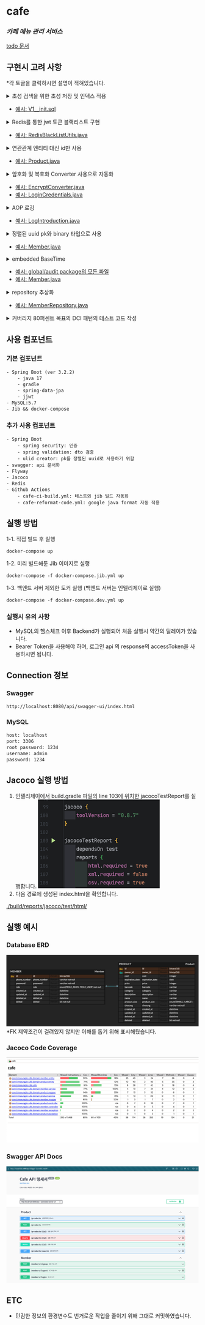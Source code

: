 # cafe
### _카페 메뉴 관리 서비스_

[todo 문서](./docs/todo.md)

## 구현시 고려 사항

*각 토글을 클릭하시면 설명이 적혀있습니다.

<details>
<summary>초성 검색을 위한 초성 저장 및 인덱스 적용</summary>
<div markdown="1">

- 초성을 따로 저장하여 검색시에 초성으로 검색하도록 구현
- 초성 검색에는 순서가 있을때 유리한 B-Tree 인덱스를, 전체 검색에는 문자열 검색에 유리한 Full Text 인덱스를 적용하여 검색 성능을 향상

</div>
</details>

- [예시: V1__init.sql](./src/main/resources/db/migration/V1__init.sql)

<details>
<summary>Redis를 통한 jwt 토큰 블랙리스트 구현</summary>
<div markdown="1">

- ttl을 통해 만료된 토큰을 자동으로 삭제하도록 구현
- 인터페이스를 상속받아 구현하여 추후 다른 저장소로의 변경과 테스트에 용이하도록 구현

</div>
</details>

- [예시: RedisBlackListUtils.java](./src/main/java/com/kimseungjin/cafe/utils/RedisBlackListUtils.java)

<details>
<summary>연관관계 엔티티 대신 id만 사용</summary>
<div markdown="1">

- Product 엔티티가 Member 보다는 id를 UUID로만 갖도록 구현
- Member의 id를 통해 Product를 조회하는 로직 외에는 Member 정보가 Product에서 사용되지 않음

</div>
</details>

- [예시: Product.java](./src/main/java/com/kimseungjin/cafe/domain/product/entity/Product.java)

<details>
<summary>암호화 및 복호화 Converter 사용으로 자동화</summary>
<div markdown="1">

- DB에 저장시 암호화 Converter로 자동화
- 조회시 자동으로 복호화되어 조회되도록 구현

</div>
</details>

- [예시: EncryptConverter.java](./src/main/java/com/kimseungjin/cafe/config/converter/EncryptConverter.java)
- [예시: LoginCredentials.java](./src/main/java/com/kimseungjin/cafe/domain/member/entity/LoginCredentials.java)

<details>
<summary>AOP 로깅</summary>
<div markdown="1">

- aop를 사용하여 로깅을 적용하여 공통 관심사를 분리하여 처리

</div>
</details>

- [예시: LogIntroduction.java](./src/main/java/com/kimseungjin/cafe/aspect/LogIntroduction.java)

<details>
<summary>정렬된 uuid pk와 binary 타입으로 사용</summary>
<div markdown="1">

- 인덱스가 자동으로 생성되는 pk에 ulid 라이브러리를 통해 정렬된 uuid 사용 및 binary(16) 으로 저장하여 보다 적은 저장공간 사용

</div>
</details>

- [예시: Member.java](./src/main/java/com/kimseungjin/cafe/domain/member/entity/Member.java)

<details>
<summary>embedded BaseTime</summary>
<div markdown="1">

- 상태를 위한 상속 보다는 행동을 상속받도록 구현
- 커스텀 EntityListener와 인터페이스 상속을 통해 자동으로 created_at, updated_at, deleted_at 정보 저장

</div>
</details>

- [예시: global/audit package의 모든 파일](/src/main/java/com/kimseungjin/cafe/global/audit/)
- [예시: Member.java](./src/main/java/com/kimseungjin/cafe/domain/member/entity/Member.java)

<details>
<summary>repository 추상화</summary>
<div markdown="1">

- repository 추상화를 통해 JpaRepository의 모든 기능을 외부에 노출하지 않도록 구현
- 추후 다른 기술 도입에 용이한 Jpa에 종속적이지 않은 설계

</div>
</details>

- [예시: MemberRepository.java](./src/main/java/com/kimseungjin/cafe/domain/member/repository/MemberRepository.java)

<details>
<summary>커버리지 80퍼센트 목표의 DCI 패턴의 테스트 코드 작성</summary>
<div markdown="1">

- controller, service, repository에 대한 테스트 코드 작성하여 커버리지 80퍼센트 달성
- 테스트 코드 작성시 DCI 패턴을 사용하여 테스트 코드의 가독성과 유지보수성 향상

</div>
</details>

## 사용 컴포넌트
### 기본 컴포넌트
```
- Spring Boot (ver 3.2.2)
    - java 17
    - gradle
    - spring-data-jpa
    - jjwt
- MySQL:5.7
- Jib && docker-compose
```

### 추가 사용 컴포넌트
```
- Spring Boot
    - spring security: 인증
    - spring validation: dto 검증
    - ulid creator: pk를 정렬된 uuid로 사용하기 위함
- swagger: api 문서화
- Flyway
- Jacoco
- Redis
- Github Actions
    - cafe-ci-build.yml: 테스트와 jib 빌드 자동화
    - cafe-reformat-code.yml: google java format 자동 적용
```

## 실행 방법
1-1. 직접 빌드 후 실행
```
docker-compose up
```
1-2. 미리 빌드해둔 Jib 이미지로 실행
```
docker-compose -f docker-compose.jib.yml up
```
1-3. 백엔드 서버 제외한 도커 실행 (백엔드 서버는 인텔리제이로 실행)
```
docker-compose -f docker-compose.dev.yml up
```

### 실행시 유의 사항
- MySQL의 헬스체크 이후 Backend가 실행되어 처음 실행시 약간의 딜레이가 있습니다.
- Bearer Token을 사용해야 하며, 로그인 api 의 response의 accessToken을 사용하시면 됩니다.

## Connection 정보
### Swagger
```
http://localhost:8080/api/swagger-ui/index.html
```
### MySQL
```
host: localhost
port: 3306
root password: 1234
username: admin
password: 1234
```

## Jacoco 실행 방법
1. 인텔리제이에서 build.gradle 파일의 line 103에 위치한 jacocoTestReport를 실행합니다.
![](./docs/jacoco-execute.png)
2. 다음 경로에 생성된 index.html을 확인합니다.

[./build/reports/jacoco/test/html/](./build/reports/jacoco/test/html/)

## 실행 예시
### Database ERD
![](./docs/cafe-erd.png)
*FK 제약조건이 걸려있지 않지만 이해를 돕기 위해 표시해뒀습니다.

### Jacoco Code Coverage
![](./docs/jacoco.png)

### Swagger API Docs
![](./docs/swagger.png)

## ETC
- 민감한 정보의 환경변수도 번거로운 작업을 줄이기 위해 그대로 커밋하였습니다.
